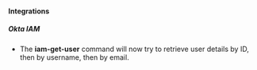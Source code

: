 
#### Integrations
##### Okta IAM
- The **iam-get-user** command will now try to retrieve user details by ID, then by username, then by email. 


